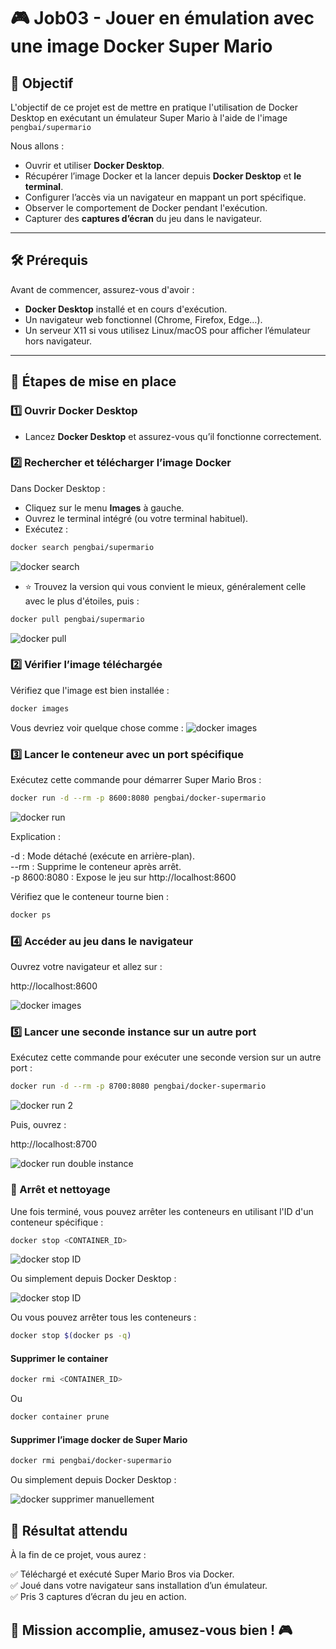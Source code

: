 # 🎮 Job03 - Jouer en émulation avec une image Docker Super Mario

## 📌 Objectif

L'objectif de ce projet est de mettre en pratique l'utilisation de Docker Desktop en exécutant un émulateur Super Mario à l'aide de l'image `pengbai/supermario`

Nous allons :  

- Ouvrir et utiliser **Docker Desktop**.  
- Récupérer l’image Docker et la lancer depuis **Docker Desktop** et **le terminal**.  
- Configurer l’accès via un navigateur en mappant un port spécifique.  
- Observer le comportement de Docker pendant l'exécution.  
- Capturer des **captures d’écran** du jeu dans le navigateur.  

---

## 🛠 Prérequis

Avant de commencer, assurez-vous d'avoir :

- **Docker Desktop** installé et en cours d'exécution.  
- Un navigateur web fonctionnel (Chrome, Firefox, Edge…).  
- Un serveur X11 si vous utilisez Linux/macOS pour afficher l’émulateur hors navigateur.  

---

## 🚀 Étapes de mise en place

### 1️⃣ **Ouvrir Docker Desktop**

- Lancez **Docker Desktop** et assurez-vous qu’il fonctionne correctement.

### 2️⃣ **Rechercher et télécharger l’image Docker**

Dans Docker Desktop :

- Cliquez sur le menu **Images** à gauche.  
- Ouvrez le terminal intégré (ou votre terminal habituel).  
- Exécutez :

```sh
docker search pengbai/supermario
```
![docker search](/Job03/image/image1.png)

- ⭐ Trouvez la version qui vous convient le mieux, généralement celle avec le plus d'étoiles, puis :
```sh
docker pull pengbai/supermario
```
![docker pull](/Job03/image/image2.png)


### 2️⃣ Vérifier l’image téléchargée

Vérifiez que l'image est bien installée :

```sh
docker images
```
Vous devriez voir quelque chose comme :
![docker images](/Job03/image/image3.png)

### 3️⃣ Lancer le conteneur avec un port spécifique

Exécutez cette commande pour démarrer Super Mario Bros :

```sh
docker run -d --rm -p 8600:8080 pengbai/docker-supermario
```
![docker run](/Job03/image/image4.png)

Explication :

-d : Mode détaché (exécute en arrière-plan).  
--rm : Supprime le conteneur après arrêt.  
-p 8600:8080 : Expose le jeu sur http://localhost:8600  

Vérifiez que le conteneur tourne bien :  

```sh
docker ps
```

### 4️⃣ Accéder au jeu dans le navigateur

Ouvrez votre navigateur et allez sur :

http://localhost:8600

![docker images](/Job03/image/image5.png)

### 5️⃣ Lancer une seconde instance sur un autre port

Exécutez cette commande pour exécuter une seconde version sur un autre port :

```sh
docker run -d --rm -p 8700:8080 pengbai/docker-supermario
```
![docker run 2](/Job03/image/image6.png)

Puis, ouvrez :

http://localhost:8700

![docker run double instance](/Job03/image/image7.png)

### 🛑 Arrêt et nettoyage

Une fois terminé, vous pouvez arrêter les conteneurs en utilisant l'ID d'un conteneur spécifique :

```sh
docker stop <CONTAINER_ID>
```
![docker stop ID](/Job03/image/image8.png)

Ou simplement depuis Docker Desktop :

![docker stop ID](/Job03/image/image9.png)

Ou vous pouvez arrêter tous les conteneurs :

```sh
docker stop $(docker ps -q)
```

#### Supprimer le container 

```sh
docker rmi <CONTAINER_ID>
```
Ou
```sh
docker container prune
```

#### Supprimer l’image docker de Super Mario

```sh
docker rmi pengbai/docker-supermario
```
Ou simplement depuis Docker Desktop :

![docker supprimer manuellement](/Job03/image/image10.png)

## 🎯 Résultat attendu

À la fin de ce projet, vous aurez : 

✅ Téléchargé et exécuté Super Mario Bros via Docker.  
✅ Joué dans votre navigateur sans installation d’un émulateur.  
✅ Pris 3 captures d’écran du jeu en action.  

## 🚀 Mission accomplie, amusez-vous bien ! 🎮